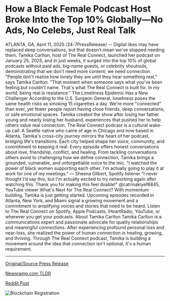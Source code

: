 # How a Black Female Podcast Host Broke Into the Top 10% Globally—No Ads, No Celebs, Just Real Talk

ATLANTA, GA, April 11, 2025 /24-7PressRelease/ -- Digital likes may have replaced deep conversations, but that doesn't mean we've stopped needing them. Tamika Carlton, host of The Real Connect, launched her podcast on January 25, 2025, and in just weeks, it surged into the top 10% of global podcasts without paid ads, big-name guests, or celebrity shoutouts, demonstrating that we don't need more content; we need connection.   "People don't realize how lonely they are until they hear something real," says Tamika Carlton. "That moment when someone says what you've been feeling but couldn't name. That's what The Real Connect is built for. In my world, being real is resistance."   The Loneliness Epidemic Has a New Challenger  According to the U.S. Surgeon General, loneliness poses the same health risks as smoking 15 cigarettes a day. We're more "connected" than ever, yet fewer people report having close friends, deep conversations, or safe emotional spaces.  Tamika created the show after losing her father young and nearly losing her husband, experiences that pushed her to help others value real connection. The Real Connect podcast is a cultural wake-up call.  A Seattle native who came of age in Chicago and now based in Atlanta, Tamika's cross-city journey mirrors the heart of her podcast, bridging life's transitions. Each city helped shape her voice, community, and commitment to keeping it real.  Every episode offers honest conversations about love, friendship, conflict, and healing. From tackling conversations others avoid to challenging how we define connection, Tamika brings a grounded, vulnerable, and unforgettable voice to the mic.   "I watched the power of black women supporting each other. I'm actually going to play it at work for one of my meetings." — Sheena Gilbert, Spotify listener  "I never thought I'd say this, but I'm actually excited to try networking again after watching this. Thank you for making this feel doable!" @catrinakiyef6845, YouTube viewer  What's Next for The Real Connect?  With momentum building, Tamika is just getting started. Upcoming episodes recorded in Atlanta, New York, and Miami signal a growing movement and a commitment to amplifying voices and stories that need to be heard.   Listen to The Real Connect on Spotify, Apple Podcasts, iHeartRadio, YouTube, or wherever you get your podcasts.  About Tamika Carlton  Tamika Carlton is a communications expert and passionate advocate for quality relationships and meaningful connections. After experiencing profound personal loss and near-loss, she realized the power of human connection in healing, growing, and thriving. Through The Real Connect podcast, Tamika is building a movement around the idea that connection isn't optional, it's a human requirement. 

---

[Original/Source Press Release](https://www.24-7pressrelease.com/press-release/521668/how-a-black-female-podcast-host-broke-into-the-top-10-globallyno-ads-no-celebs-just-real-talk)
                    

[Newsramp.com TLDR](https://newsramp.com/curated-news/the-real-connect-podcast-a-cultural-wake-up-call-for-genuine-connection/470b1769e1eb96415becb84eb3532e32) 

 



[Reddit Post](https://www.reddit.com/r/newsramp/comments/1jwk19c/the_real_connect_podcast_a_cultural_wakeup_call/) 



![Blockchain Registration](https://cdn.newsramp.app/24-7PressRelease/qrcode/254/11/quipJtxb.webp)